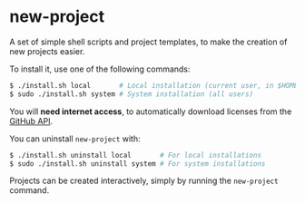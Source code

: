 # new-project

A set of simple shell scripts and project templates, to make the creation of new projects easier.

To install it, use one of the following commands:

```bash
$ ./install.sh local       # Local installation (current user, in $HOME/.local)
$ sudo ./install.sh system # System installation (all users)
```

You will **need internet access**, to automatically download licenses from the
[GitHub API](https://docs.github.com/en/rest/licenses/licenses).

You can uninstall `new-project` with:

```bash
$ ./install.sh uninstall local       # For local installations
$ sudo ./install.sh uninstall system # For system installations
```

Projects can be created interactively, simply by running the `new-project` command.
